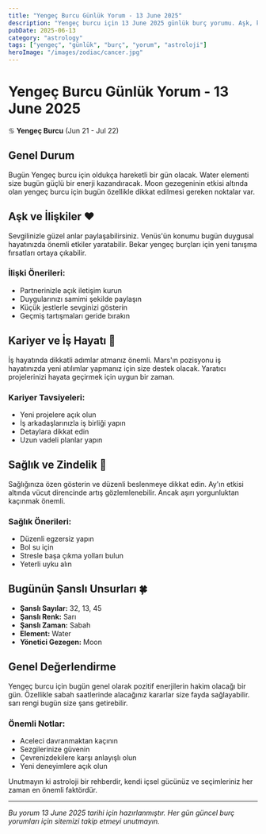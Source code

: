 ```yaml
---
title: "Yengeç Burcu Günlük Yorum - 13 June 2025"
description: "Yengeç burcu için 13 June 2025 günlük burç yorumu. Aşk, kariyer, sağlık ve şanslı sayılar."
pubDate: 2025-06-13
category: "astrology"
tags: ["yengeç", "günlük", "burç", "yorum", "astroloji"]
heroImage: "/images/zodiac/cancer.jpg"
---
```


# Yengeç Burcu Günlük Yorum - 13 June 2025

♋ **Yengeç Burcu** (Jun 21 - Jul 22)

## Genel Durum

Bugün Yengeç burcu için oldukça hareketli bir gün olacak. Water elementi size bugün güçlü bir enerji kazandıracak. Moon gezegeninin etkisi altında olan yengeç burcu için bugün özellikle dikkat edilmesi gereken noktalar var.

## Aşk ve İlişkiler ❤️

Sevgilinizle güzel anlar paylaşabilirsiniz. Venüs'ün konumu bugün duygusal hayatınızda önemli etkiler yaratabilir. Bekar yengeç burçları için yeni tanışma fırsatları ortaya çıkabilir.

### İlişki Önerileri:
- Partnerinizle açık iletişim kurun
- Duygularınızı samimi şekilde paylaşın
- Küçük jestlerle sevginizi gösterin
- Geçmiş tartışmaları geride bırakın

## Kariyer ve İş Hayatı 💼

İş hayatında dikkatli adımlar atmanız önemli. Mars'ın pozisyonu iş hayatınızda yeni atılımlar yapmanız için size destek olacak. Yaratıcı projelerinizi hayata geçirmek için uygun bir zaman.

### Kariyer Tavsiyeleri:
- Yeni projelere açık olun
- İş arkadaşlarınızla iş birliği yapın
- Detaylara dikkat edin
- Uzun vadeli planlar yapın

## Sağlık ve Zindelik 🏥

Sağlığınıza özen gösterin ve düzenli beslenmeye dikkat edin. Ay'ın etkisi altında vücut direncinde artış gözlemlenebilir. Ancak aşırı yorgunluktan kaçınmak önemli.

### Sağlık Önerileri:
- Düzenli egzersiz yapın
- Bol su için
- Stresle başa çıkma yolları bulun
- Yeterli uyku alın

## Bugünün Şanslı Unsurları 🍀

- **Şanslı Sayılar:** 32, 13, 45
- **Şanslı Renk:** Sarı
- **Şanslı Zaman:** Sabah
- **Element:** Water
- **Yönetici Gezegen:** Moon

## Genel Değerlendirme

Yengeç burcu için bugün genel olarak pozitif enerjilerin hakim olacağı bir gün. Özellikle sabah saatlerinde alacağınız kararlar size fayda sağlayabilir. sarı rengi bugün size şans getirebilir.

### Önemli Notlar:
- Aceleci davranmaktan kaçının
- Sezgilerinize güvenin
- Çevrenizdekilere karşı anlayışlı olun
- Yeni deneyimlere açık olun

Unutmayın ki astroloji bir rehberdir, kendi içsel gücünüz ve seçimleriniz her zaman en önemli faktördür.

---

*Bu yorum 13 June 2025 tarihi için hazırlanmıştır. Her gün güncel burç yorumları için sitemizi takip etmeyi unutmayın.*
